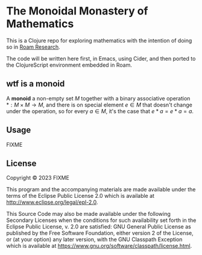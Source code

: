 # The Monoidal Monastery of Mathematics

This is a Clojure repo for exploring mathematics with the intention of doing so
in [Roam Research](https://roamresearch.com).

The code will be written here first, in Emacs, using Cider, and then ported to
the ClojureScript environment embedded in Roam.

## wtf is a monoid

A **monoid** a non-empty set $M$ together with a binary associative operation $* : M \times M \to M$,
and there is on special element $e \in M$ that doesn't change under the operation, so for every $a \in M$, it's the case that $e * a = e * a = a$.

## Usage

FIXME

## License

Copyright © 2023 FIXME

This program and the accompanying materials are made available under the
terms of the Eclipse Public License 2.0 which is available at
http://www.eclipse.org/legal/epl-2.0.

This Source Code may also be made available under the following Secondary
Licenses when the conditions for such availability set forth in the Eclipse
Public License, v. 2.0 are satisfied: GNU General Public License as published by
the Free Software Foundation, either version 2 of the License, or (at your
option) any later version, with the GNU Classpath Exception which is available
at https://www.gnu.org/software/classpath/license.html.

